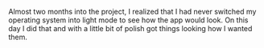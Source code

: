 Almost two months into the project, I realized that I had never switched my operating system into light mode to see how the app would look.
On this day I did that and with a little bit of polish got things looking how I wanted them.
